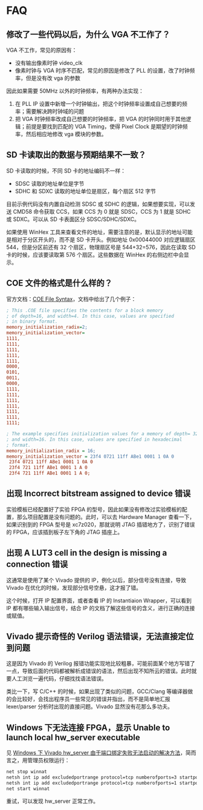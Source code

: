 # FAQ

## 修改了一些代码以后，为什么 VGA 不工作了？

VGA 不工作，常见的原因有：

- 没有输出像素时钟 video_clk
- 像素时钟与 VGA 时序不匹配，常见的原因是修改了 PLL 的设置，改了时钟频率，但是没有改 vga 的参数

因此如果需要 50MHz 以外的时钟频率，有两种办法实现：

1. 在 PLL IP 设置中新增一个时钟输出，把这个时钟频率设置成自己想要的频率；需要解决跨时钟域的问题
2. 把 VGA 时钟频率改成自己想要的时钟频率，把 VGA 的时钟同时用于其他逻辑；前提是要找到匹配的 VGA Timing，使得 Pixel Clock 是期望的时钟频率，然后相应地修改 vga 模块的参数。

## SD 卡读取出的数据与预期结果不一致？

SD 卡读取的时候，不同 SD 卡的地址编码不一样：

- SDSC 读取的地址单位是字节
- SDHC 和 SDXC 读取的地址单位是扇区，每个扇区 512 字节

目前示例代码没有内置自动检测 SDSC 或 SDHC 的逻辑，如果想要实现，可以发送 CMD58 命令获取 CCS，如果 CCS 为 0 就是 SDSC，CCS 为 1 就是 SDHC 或 SDXC。可以从 SD 卡表面区分 SDSC/SDHC/SDXC。

如果使用 WinHex 工具来查看文件的地址，需要注意的是，默认显示的地址可能是相对于分区开头的，而不是 SD 卡开头。例如地址 0x00044000 对应逻辑扇区 544，但是分区前还有 32 个扇区，物理扇区号是 544+32=576，因此在读取 SD 卡的时候，应该要读取第 576 个扇区。这些数据在 WinHex 的右侧边栏中会显示。

## COE 文件的格式是什么样的？

官方文档：[COE File Syntax](https://docs.amd.com/r/en-US/ug896-vivado-ip/COE-File-Syntax)，文档中给出了几个例子：

```ini
; This .COE file specifies the contents for a block memory
; of depth=16, and width=4. In this case, values are specified
; in binary format.
memory_initialization_radix=2;
memory_initialization_vector=
1111,
1111,
1111,
1111,
1111,
0000,
0101,
0011,
0000,
1111,
1111,
1111,
1111,
1111,
1111,
1111;
```

```ini
; The example specifies initialization values for a memory of depth= 32, 
; and width=16. In this case, values are specified in hexadecimal
; format.
memory_initialization_radix = 16;
memory_initialization_vector = 23f4 0721 11ff ABe1 0001 1 0A 0
 23f4 0721 11ff ABe1 0001 1 0A 0
 23f4 721 11ff ABe1 0001 1 A 0
 23f4 721 11ff ABe1 0001 1 A 0;
```

## 出现 Incorrect bitstream assigned to device 错误

实验模板已经配置好了实验 FPGA 的型号，因此如果没有修改过实验模板的配置，那么项目配置是没有问题的。此时，可以去 Hardware Manager 查看一下，如果识别到的 FPGA 型号是 xc7z020，那就说明 JTAG 插错地方了，识别了错误的 FPGA，应该插到板子左下角的 JTAG 插座上。

## 出现 A LUT3 cell in the design is missing a connection 错误

这通常是使用了某个 Vivado 提供的 IP，例化以后，部分信号没有连接，导致 Vivado 在优化的时候，发现部分信号空悬，这才报了错。

这个时候，打开 IP 配置界面，或者查看 IP 的 Instantiaion Wrapper，可以看到 IP 都有哪些输入输出信号，结合 IP 的文档了解这些信号的含义，进行正确的连接或赋值。

## Vivado 提示奇怪的 Verilog 语法错误，无法直接定位到问题

这是因为 Vivado 的 Verilog 报错功能实现地比较粗暴，可能前面某个地方写错了一点，导致后面的代码都被解析成错误的语法，然后出现不知所云的错误。此时就要人工浏览一遍代码，仔细找找语法错误。

类比一下，写 C/C++ 的时候，如果出现了类似的问题，GCC/Clang 等编译器做的会比较好，会找出程序员一些常见的错误并指出，而不是简单地汇报 lexer/parser 分析时出现的直接问题。Vivado 显然没有花那么多功夫。

## Windows 下无法连接 FPGA，显示 Unable to launch local hw_server executable

见 [Windows 下 Vivado hw_server 由于端口绑定失败无法启动的解决方法](https://zhuanlan.zhihu.com/p/670343325)，简而言之，用管理员权限运行：

```cmd
net stop winnat 
netsh int ip add excludedportrange protocol=tcp numberofports=3 startport=3000
netsh int ip add excludedportrange protocol=tcp numberofports=1 startport=3121
net start winnat 
```

重试，可以发现 hw_server 正常工作。
